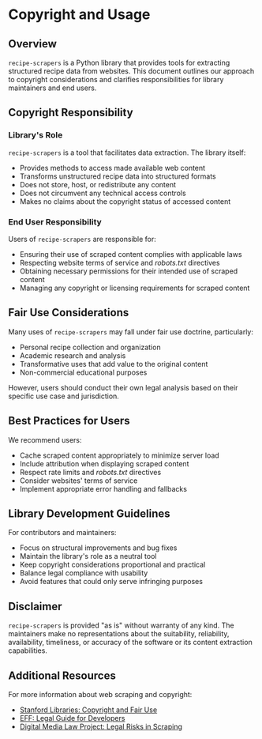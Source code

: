 # Copyright and Usage

## Overview

`recipe-scrapers` is a Python library that provides tools for extracting structured recipe data from websites. This document outlines our approach to copyright considerations and clarifies responsibilities for library maintainers and end users.

## Copyright Responsibility

### Library's Role

`recipe-scrapers` is a tool that facilitates data extraction. The library itself:

- Provides methods to access made available web content
- Transforms unstructured recipe data into structured formats
- Does not store, host, or redistribute any content
- Does not circumvent any technical access controls
- Makes no claims about the copyright status of accessed content

### End User Responsibility

Users of `recipe-scrapers` are responsible for:

- Ensuring their use of scraped content complies with applicable laws
- Respecting website terms of service and *robots.txt* directives
- Obtaining necessary permissions for their intended use of scraped content
- Managing any copyright or licensing requirements for scraped content

## Fair Use Considerations

Many uses of `recipe-scrapers` may fall under fair use doctrine, particularly:

- Personal recipe collection and organization
- Academic research and analysis
- Transformative uses that add value to the original content
- Non-commercial educational purposes

However, users should conduct their own legal analysis based on their specific use case and jurisdiction.

## Best Practices for Users

We recommend users:

- Cache scraped content appropriately to minimize server load
- Include attribution when displaying scraped content
- Respect rate limits and *robots.txt* directives
- Consider websites' terms of service
- Implement appropriate error handling and fallbacks

## Library Development Guidelines

For contributors and maintainers:

- Focus on structural improvements and bug fixes
- Maintain the library's role as a neutral tool
- Keep copyright considerations proportional and practical
- Balance legal compliance with usability
- Avoid features that could only serve infringing purposes

## Disclaimer

`recipe-scrapers` is provided "as is" without warranty of any kind. The maintainers make no representations about the suitability, reliability, availability, timeliness, or accuracy of the software or its content extraction capabilities.

## Additional Resources

For more information about web scraping and copyright:

- [Stanford Libraries: Copyright and Fair Use](https://fairuse.stanford.edu/)
- [EFF: Legal Guide for Developers](https://www.eff.org/issues/coders)
- [Digital Media Law Project: Legal Risks in Scraping](https://www.dmlp.org/legal-guide)
